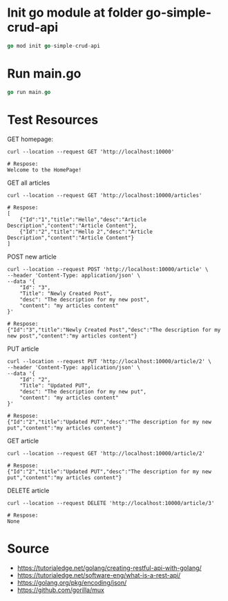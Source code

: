 # Init go module at folder go-simple-crud-api
```go
go mod init go-simple-crud-api
```

# Run main.go 
```go
go run main.go
```
# Test Resources
GET homepage: 
```curl
curl --location --request GET 'http://localhost:10000'

# Respose:
Welcome to the HomePage!
```

GET all articles
```curl
curl --location --request GET 'http://localhost:10000/articles'

# Respose:
[
    {"Id":"1","title":"Hello","desc":"Article Description","content":"Article Content"},
    {"Id":"2","title":"Hello 2","desc":"Article Description","content":"Article Content"}
]
```

POST new article
```curl
curl --location --request POST 'http://localhost:10000/article' \
--header 'Content-Type: application/json' \
--data '{
    "Id": "3", 
    "Title": "Newly Created Post", 
    "desc": "The description for my new post", 
    "content": "my articles content" 
}'

# Respose:
{"Id":"3","title":"Newly Created Post","desc":"The description for my new post","content":"my articles content"}
```

PUT article
```curl
curl --location --request PUT 'http://localhost:10000/article/2' \
--header 'Content-Type: application/json' \
--data '{
    "Id": "2", 
    "Title": "Updated PUT", 
    "desc": "The description for my new put", 
    "content": "my articles content" 
}'

# Respose:
{"Id":"2","title":"Updated PUT","desc":"The description for my new put","content":"my articles content"}
```

GET article
```curl
curl --location --request GET 'http://localhost:10000/article/2'

# Respose:
{"Id":"2","title":"Updated PUT","desc":"The description for my new put","content":"my articles content"}
```

DELETE article
```curl
curl --location --request DELETE 'http://localhost:10000/article/3'

# Respose:
None
```

# Source
- https://tutorialedge.net/golang/creating-restful-api-with-golang/
- https://tutorialedge.net/software-eng/what-is-a-rest-api/
- https://golang.org/pkg/encoding/json/
- https://github.com/gorilla/mux

